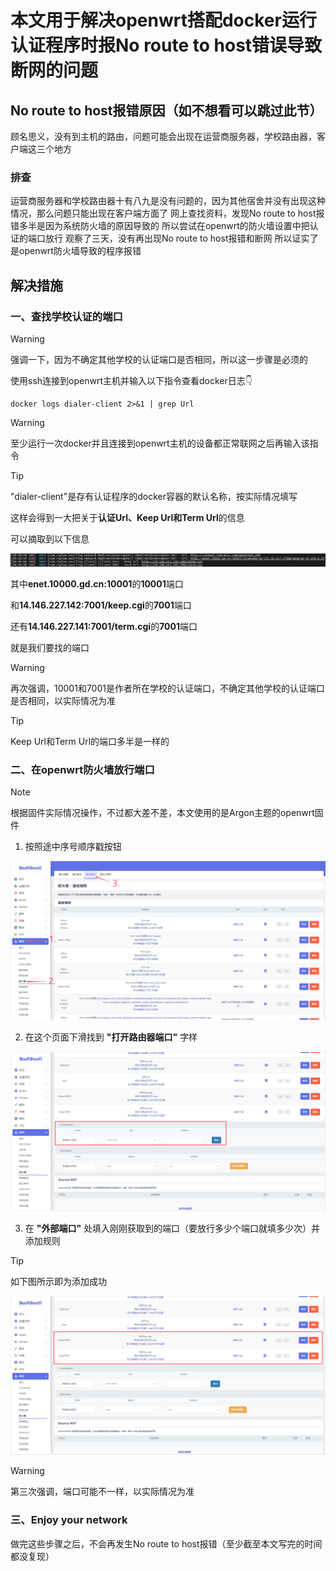 # 本文用于解决openwrt搭配docker运行认证程序时报No route to host错误导致断网的问题

## No route to host报错原因（如不想看可以跳过此节）

顾名思义，没有到主机的路由，问题可能会出现在运营商服务器，学校路由器，客户端这三个地方

### 排查

运营商服务器和学校路由器十有八九是没有问题的，因为其他宿舍并没有出现这种情况，那么问题只能出现在客户端方面了
网上查找资料，发现No route to host报错多半是因为系统防火墙的原因导致的
所以尝试在openwrt的防火墙设置中把认证的端口放行
观察了三天，没有再出现No route to host报错和断网
所以证实了是openwrt防火墙导致的程序报错

## 解决措施

### 一、查找学校认证的端口

>[!WARNING]
>强调一下，因为不确定其他学校的认证端口是否相同，所以这一步骤是必须的

使用ssh连接到openwrt主机并输入以下指令查看docker日志👇


```shell
docker logs dialer-client 2>&1 | grep Url
```
>[!WARNING]
>至少运行一次docker并且连接到openwrt主机的设备都正常联网之后再输入该指令

>[!TIP]
>"dialer-client"是存有认证程序的docker容器的默认名称，按实际情况填写

这样会得到一大把关于**认证Url、Keep Url和Term Url**的信息

可以摘取到以下信息

![image](/images/Url.png)

其中**enet.10000.gd.cn:10001**的**10001**端口

和**14.146.227.142:7001/keep.cgi**的**7001**端口

还有**14.146.227.141:7001/term.cgi**的**7001**端口

就是我们要找的端口

>[!WARNING]
>再次强调，10001和7001是作者所在学校的认证端口，不确定其他学校的认证端口是否相同，以实际情况为准

>[!TIP]
>Keep Url和Term Url的端口多半是一样的

### 二、在openwrt防火墙放行端口

>[!NOTE]
>根据固件实际情况操作，不过都大差不差，本文使用的是Argon主题的openwrt固件

1. 按照途中序号顺序戳按钮

![image](/images/Port1.png)

2. 在这个页面下滑找到 **"打开路由器端口"** 字样

![image](/images/Port2.png)

3. 在 **"外部端口"** 处填入刚刚获取到的端口（要放行多少个端口就填多少次）并添加规则

>[!TIP]
>如下图所示即为添加成功

![image](/images/Port3.png)

>[!WARNING]
>第三次强调，端口可能不一样，以实际情况为准

### 三、Enjoy your network

做完这些步骤之后，不会再发生No route to host报错（至少截至本文写完的时间都没复现）
